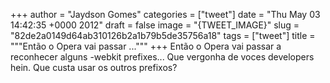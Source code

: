 
+++
author = "Jaydson Gomes"
categories = ["tweet"]
date = "Thu May 03 14:42:35 +0000 2012"
draft = false
image = "{TWEET_IMAGE}"
slug = "82de2a0149d64ab310126b2a1b79b5de35756a18"
tags = ["tweet"]
title = """Então o Opera vai passar ..."""
+++
Então o Opera vai passar a reconhecer alguns -webkit prefixes... Que vergonha de voces developers hein. Que custa usar os outros prefixos?
